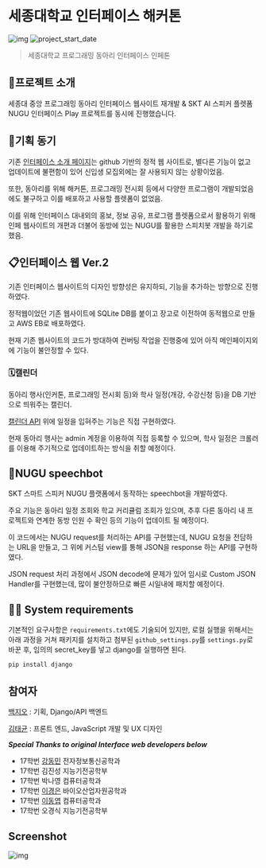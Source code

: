 
# 세종대학교 인터페이스 해커톤  
  ![img](https://img.shields.io/badge/Platform-AWS-orange) ![project_start_date](https://img.shields.io/badge/Project%20Start%20Date-2019--08--22-informational.svg)
  
>세종대학교 프로그래밍 동아리 인터페이스 인페톤

## 📖프로젝트 소개
세종대 중앙 프로그래밍 동아리 인터페이스 웹사이트 재개발 & SKT AI 스피커 플렛폼 NUGU 인터페이스 Play 프로젝트를 동시에 진행했습니다.

## 📜기획 동기
기존 [인터페이스 소개 페이지](http://interface.or.kr/)는 github 기반의 정적 웹 사이트로, 별다른 기능이 없고 업데이트에 불편함이 있어 신입생 모집외에는 잘 사용되지 않는 상황이었음.

또한, 동아리를 위해 해커톤, 프로그래밍 전시회 등에서 다양한 프로그램이 개발되었음에도 불구하고 이를 배포하고 사용할 플렛폼이 없었음.

이를 위해 인터페이스 대내외의 홍보, 정보 공유, 프로그램 플렛폼으로서 활용하기 위해 인페 웹사이트의 개편과 더불어 동방에 있는 NUGU를 활용한 스피치봇 개발을 하기로 했음.

## 📋인터페이스 웹 Ver.2
기존 인터페이스 웹사이트의 디자인 방향성은 유지하되, 기능을 추가하는 방향으로 진행하였다.

정적웹이었던 기존 웹사이트에 SQLite DB를 붙이고 장고로 이전하여 동적웹으로 만들고 AWS EB로 배포하였다.

현재 기존 웹사이트의 코드가 방대하여 컨버팅 작업을 진행중에 있어 아직 메인페이지외에 기능이 불안정할 수 있다.

### 🗓️캘린더
동아리 행사(인커톤, 프로그래밍 전시회 등)와 학사 일정(개강, 수강신청 등)을 DB 기반으로 띄워주는 캘린더.

[캘린더 API](https://fullcalendar.io/) 위에 일정을 입혀주는 기능은 직접 구현하였다.

현재 동아리 행사는 admin 계정을 이용하여 직접 등록할 수 있으며, 학사 일정은 크롤러를 이용해 주기적으로 업데이트하는 방식을 취할 예정이다.

## 💬NUGU speechbot
SKT 스마트 스피커 NUGU 플랫폼에서 동작하는 speechbot을 개발하였다.

주요 기능은 동아리 일정 조회와 학교 커리큘럼 조회가 있으며, 추후 다른 동아리 내 프로젝트와 연계한 동방 인원 수 확인 등의 기능이 업데이트 될 예정이다.

이 코드에서는 NUGU request를 처리하는 API를 구현했는데, NUGU 요청을 전담하는 URL을 만들고, 그 위에 커스텀 view를 통해 JSON을 response 하는 API를 구현하였다.

JSON request 처리 과정에서 JSON decode에 문제가 있어 임시로 Custom JSON Handler를 구현했는데, 많이 불안정하므로 빠른 시일내에 패치할 예정이다.

## 👩‍💻  System requirements
기본적인 요구사항은 `requirements.txt`에도 기술되어 있지만, 로컬 실행을 위해서는 아래 과정을 거쳐 패키지를 설치하고 첨부된 `github_settings.py`를 `settings.py`로 바꾼 후, 임의의 secret_key를 넣고 django를 실행하면 된다.

```
pip install django
```

## 참여자  
[백지오](https://www.github.com/skyil7)  : 기획, Django/API 백엔드
  
[김태균](https://www.github.com/WhiskyHolic) : 프론트 엔드, JavaScript 개발 및 UX 디자인

*****Special Thanks to original Interface web developers below*****

-   17학번 [강동민](https://github.com/riyenas0925) 전자정보통신공학과
-   17학번 김진성 지능기전공학부
-   17학번 박나영 컴퓨터공학과
-   17학번 [이경은](https://github.com/2kyung19) 바이오산업자원공학과
-   17학번 [이동엽](https://github.com/MovedSide) 컴퓨터공학과
-   17학번 오경식 지능기전공학부

## Screenshot
![img](./screenshot/2019-08-22.png)
